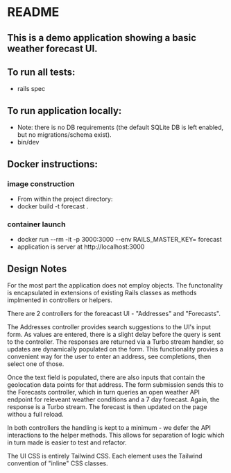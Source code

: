 # README

## This is a demo application showing a basic weather forecast UI. 

## To run all tests:
 - rails spec

## To run application locally:
  - Note: there is no DB requirements (the default SQLite DB is left enabled, but no migrations/schema exist).
  - bin/dev

## Docker instructions:
### image construction
   - From within the project directory:
   - docker build -t forecast .

### container launch
   - docker run --rm -it -p 3000:3000 --env RAILS_MASTER_KEY=<master key content here> forecast
   - application is server at http://localhost:3000


## Design Notes

For the most part the application does not employ objects. The functonality is encapsulated in extensions of existing Rails classes as methods implmented in controllers or helpers.

There are 2 controllers for the foreacast UI - "Addresses" and "Forecasts". 

The Addresses controller provides search suggestions to the UI's input form. As values are entered, there is a slight delay before the query is sent to the controller. The responses are returned via a Turbo stream handler, so updates are dynamically populated on the form. This functionality provies a convenient way for the user to enter an address, see completions, then select one of those.

Once the text field is populated, there are also inputs that contain the geolocation data points for that address. The form submission sends this to the Forecasts controller, which in turn queries an open weather API endpoint for releveant weather conditions and a 7 day forecast. Again, the response is a Turbo stream. The forecast is then updated on the page withou a full reload.

In both controllers the handling is kept to a minimum - we defer the API interactions to the helper methods. This allows for separation of logic which in turn made is easier to test and refactor.

The UI CSS is entirely Tailwind CSS. Each element uses the Tailwind convention of "inline" CSS classes.



